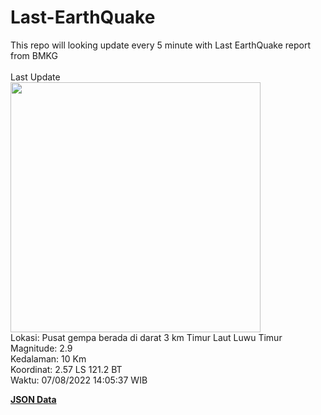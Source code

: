 # Last-EarthQuake
This repo will looking update every 5 minute with Last EarthQuake report from BMKG
<br>
<br>
Last Update
<br>
<img src="https://ews.bmkg.go.id/TEWS/data/20220807140537.mmi.jpg" width="400"/>
<br>
Lokasi: Pusat gempa berada di darat 3 km Timur Laut Luwu Timur <br>
Magnitude: 2.9 <br>
Kedalaman: 10 Km <br>
Koordinat: 2.57 LS 121.2 BT <br>
Waktu: 07/08/2022 14:05:37 WIB <br>

<a href="./data/data.json">**JSON Data**</a>
